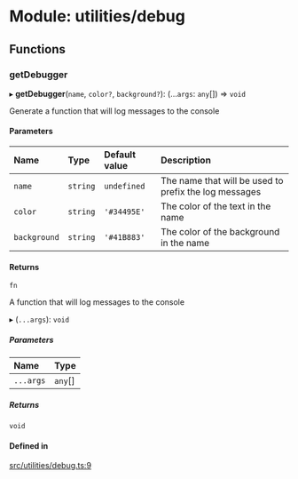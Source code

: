 # Module: utilities/debug

## Functions

### <a id="getdebugger" name="getdebugger"></a> getDebugger

▸ **getDebugger**(`name`, `color?`, `background?`): (...`args`: `any`[]) => `void`

Generate a function that will log messages to the console

#### Parameters

| Name | Type | Default value | Description |
| :------ | :------ | :------ | :------ |
| `name` | `string` | `undefined` | The name that will be used to prefix the log messages |
| `color` | `string` | `'#34495E'` | The color of the text in the name |
| `background` | `string` | `'#41B883'` | The color of the background in the name |

#### Returns

`fn`

A function that will log messages to the console

▸ (`...args`): `void`

##### Parameters

| Name | Type |
| :------ | :------ |
| `...args` | `any`[] |

##### Returns

`void`

#### Defined in

[src/utilities/debug.ts:9](https://github.com/jakguru/vueprint/blob/a4b4af4/src/utilities/debug.ts#L9)
